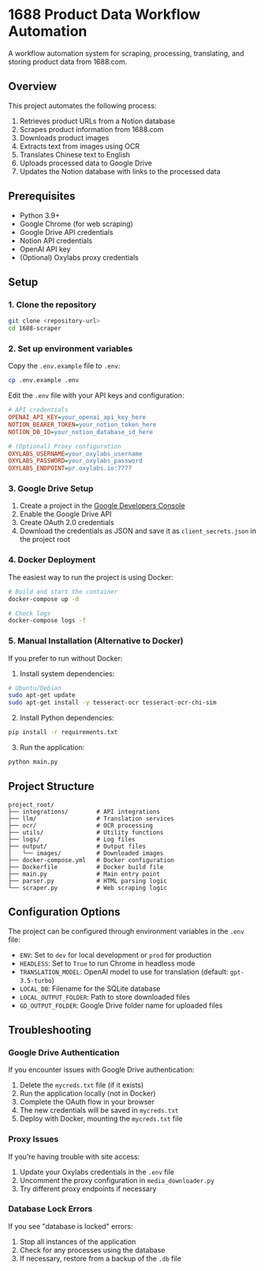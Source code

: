 # 1688 Product Data Workflow Automation

A workflow automation system for scraping, processing, translating, and storing product data from 1688.com.

## Overview

This project automates the following process:
1. Retrieves product URLs from a Notion database
2. Scrapes product information from 1688.com
3. Downloads product images
4. Extracts text from images using OCR
5. Translates Chinese text to English
6. Uploads processed data to Google Drive
7. Updates the Notion database with links to the processed data

## Prerequisites

- Python 3.9+
- Google Chrome (for web scraping)
- Google Drive API credentials
- Notion API credentials
- OpenAI API key
- (Optional) Oxylabs proxy credentials

## Setup

### 1. Clone the repository

```bash
git clone <repository-url>
cd 1688-scraper
```

### 2. Set up environment variables

Copy the `.env.example` file to `.env`:

```bash
cp .env.example .env
```

Edit the `.env` file with your API keys and configuration:

```ini
# API credentials
OPENAI_API_KEY=your_openai_api_key_here
NOTION_BEARER_TOKEN=your_notion_token_here
NOTION_DB_ID=your_notion_database_id_here

# (Optional) Proxy configuration
OXYLABS_USERNAME=your_oxylabs_username
OXYLABS_PASSWORD=your_oxylabs_password
OXYLABS_ENDPOINT=pr.oxylabs.io:7777
```

### 3. Google Drive Setup

1. Create a project in the [Google Developers Console](https://console.developers.google.com/)
2. Enable the Google Drive API
3. Create OAuth 2.0 credentials
4. Download the credentials as JSON and save it as `client_secrets.json` in the project root

### 4. Docker Deployment

The easiest way to run the project is using Docker:

```bash
# Build and start the container
docker-compose up -d

# Check logs
docker-compose logs -f
```

### 5. Manual Installation (Alternative to Docker)

If you prefer to run without Docker:

1. Install system dependencies:

```bash
# Ubuntu/Debian
sudo apt-get update
sudo apt-get install -y tesseract-ocr tesseract-ocr-chi-sim
```

2. Install Python dependencies:

```bash
pip install -r requirements.txt
```

3. Run the application:

```bash
python main.py
```

## Project Structure

```
project_root/
├── integrations/        # API integrations
├── llm/                 # Translation services
├── ocr/                 # OCR processing
├── utils/               # Utility functions
├── logs/                # Log files
├── output/              # Output files
│   └── images/          # Downloaded images
├── docker-compose.yml   # Docker configuration
├── Dockerfile           # Docker build file
├── main.py              # Main entry point
├── parser.py            # HTML parsing logic
└── scraper.py           # Web scraping logic
```

## Configuration Options

The project can be configured through environment variables in the `.env` file:

- `ENV`: Set to `dev` for local development or `prod` for production
- `HEADLESS`: Set to `True` to run Chrome in headless mode
- `TRANSLATION_MODEL`: OpenAI model to use for translation (default: `gpt-3.5-turbo`)
- `LOCAL_DB`: Filename for the SQLite database
- `LOCAL_OUTPUT_FOLDER`: Path to store downloaded files
- `GD_OUTPUT_FOLDER`: Google Drive folder name for uploaded files

## Troubleshooting

### Google Drive Authentication

If you encounter issues with Google Drive authentication:

1. Delete the `mycreds.txt` file (if it exists)
2. Run the application locally (not in Docker)
3. Complete the OAuth flow in your browser
4. The new credentials will be saved in `mycreds.txt`
5. Deploy with Docker, mounting the `mycreds.txt` file

### Proxy Issues

If you're having trouble with site access:

1. Update your Oxylabs credentials in the `.env` file
2. Uncomment the proxy configuration in `media_downloader.py`
3. Try different proxy endpoints if necessary

### Database Lock Errors

If you see "database is locked" errors:

1. Stop all instances of the application
2. Check for any processes using the database
3. If necessary, restore from a backup of the `.db` file
